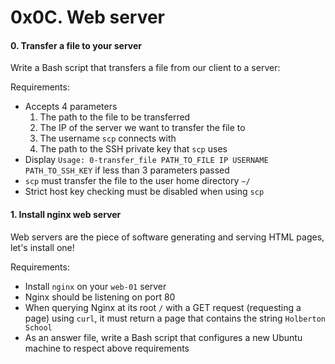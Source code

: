 # 0x0C. Web server

#### 0\. Transfer a file to your server

Write a Bash script that transfers a file from our client to a server:

Requirements:

-   Accepts 4 parameters
    1.  The path to the file to be transferred
    2.  The IP of the server we want to transfer the file to
    3.  The username `scp` connects with
    4.  The path to the SSH private key that `scp` uses
-   Display `Usage: 0-transfer_file PATH_TO_FILE IP USERNAME PATH_TO_SSH_KEY` if less than 3 parameters passed
-   `scp` must transfer the file to the user home directory `~/`
-   Strict host key checking must be disabled when using `scp`

#### 1\. Install nginx web server

Web servers are the piece of software generating and serving HTML pages, let's install one!

Requirements:

-   Install `nginx` on your `web-01` server
-   Nginx should be listening on port 80
-   When querying Nginx at its root `/` with a GET request (requesting a page) using `curl`, it must return a page that contains the string `Holberton School`
-   As an answer file, write a Bash script that configures a new Ubuntu machine to respect above requirements